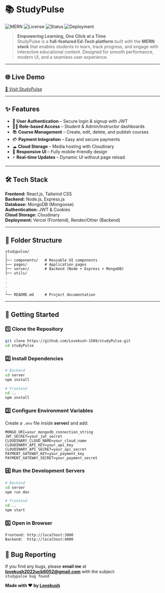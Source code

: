 # 📚 StudyPulse

![MERN](https://img.shields.io/badge/Stack-MERN-green?style=for-the-badge) ![License](https://img.shields.io/badge/License-MIT-blue?style=for-the-badge) ![Status](https://img.shields.io/badge/Status-Live-brightgreen?style=for-the-badge) ![Deployment](https://img.shields.io/badge/Deployment-Vercel-black?style=for-the-badge)

> **Empowering Learning, One Click at a Time**  
> StudyPulse is a **full-featured Ed-Tech platform** built with the **MERN stack** that enables students to learn, track progress, and engage with interactive educational content. Designed for smooth performance, modern UI, and a seamless user experience.

---

## 🌐 Live Demo
[🚀 Visit StudyPulse](https://studypulse-phi.vercel.app)

---

## ✨ Features
- 🔐 **User Authentication** – Secure login & signup with JWT
- 👨‍🏫 **Role-based Access** – Student & Admin/Instructor dashboards
- 📚 **Course Management** – Create, edit, delete, and publish courses
- 💳 **Payment Integration** – Easy and secure payments
- ☁ **Cloud Storage** – Media hosting with Cloudinary
- 📱 **Responsive UI** – Fully mobile-friendly design
- ⚡ **Real-time Updates** – Dynamic UI without page reload

---

## 🛠️ Tech Stack
**Frontend:** React.js, Tailwind CSS  
**Backend:** Node.js, Express.js  
**Database:** MongoDB (Mongoose)  
**Authentication:** JWT & Cookies  
**Cloud Storage:** Cloudinary  
**Deployment:** Vercel (Frontend), Render/Other (Backend)

---

## 📂 Folder Structure
```
studypulse/
│
├── components/   # Reusable UI components
├── pages/        # Application pages
├── server/       # Backend (Node + Express + MongoDB)
├── utils/ 
.
.
.
.
└── README.md     # Project documentation
```

---

## 🚀 Getting Started

### 1️⃣ Clone the Repository
```bash
git clone https://github.com/Lovekush-1509/studyPulse.git
cd studyPulse
```

### 2️⃣ Install Dependencies
```bash
# Backend
cd server
npm install

# Frontend
cd ..
npm install
```

### 3️⃣ Configure Environment Variables
Create a `.env` file inside **server/** and add:
```
MONGO_URI=your_mongodb_connection_string
JWT_SECRET=your_jwt_secret
CLOUDINARY_CLOUD_NAME=your_cloud_name
CLOUDINARY_API_KEY=your_api_key
CLOUDINARY_API_SECRET=your_api_secret
PAYMENT_GATEWAY_KEY=your_payment_key
PAYMENT_GATEWAY_SECRET=your_payment_secret
```

### 4️⃣ Run the Development Servers
```bash
# Backend
cd server
npm run dev

# Frontend
cd ..
npm start
```

### 5️⃣ Open in Browser
```
Frontend: http://localhost:3000
Backend:  http://localhost:4000
```


## 🐞 Bug Reporting
If you find any bugs, please **email me** at **lovekush2022ucb6052@gmail.com** with the subject:  
`studypulse bug found`

**Made with ❤️ by [Lovekush](https://www.linkedin.com/in/lovekush-84514b26a/)**
